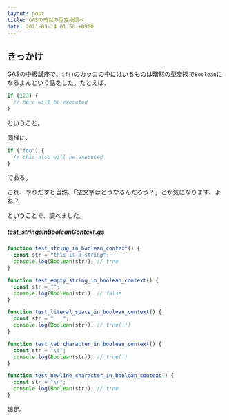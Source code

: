 ```yaml
---
layout: post
title: GASの暗黙の型変換調べ
date: 2021-03-14 01:58 +0900
---
```

## きっかけ
GASの中級講座で、`if()`のカッコの中にはいるものは暗黙の型変換で`Boolean`になるよんという話をした。たとえば、

```js
if (123) {
  // here will be executed
}
```
ということ。

同様に、

```js
if ("foo") {
  // this also will be executed
}
```

である。

これ、やりだすと当然、「空文字はどうなるんだろう？」とか気になります、よね？

ということで、調べました。

##### test_stringsInBooleanContext.gs
```js
function test_string_in_boolean_context() {
  const str = "this is a string";
  console.log(Boolean(str)); // true
}

function test_empty_string_in_boolean_context() {
  const str = "";
  console.log(Boolean(str)); // false
}

function test_literal_space_in_boolean_context() {
  const str = "   ";
  console.log(Boolean(str)); // true(!!)
}

function test_tab_character_in_boolean_context() {
  const str = "\t";
  console.log(Boolean(str)); // true(!)
}

function test_newline_character_in_boolean_context() {
  const str = "\n";
  console.log(Boolean(str)); // true
}
```

満足。
